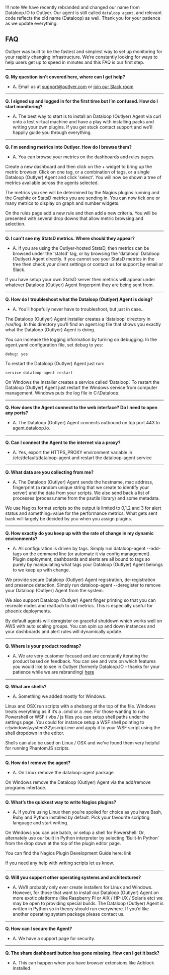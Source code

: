 !!! note
    We have recently rebranded and changed our name from Dataloop.IO to Outlyer. Our agent is still called `dataloop agent`, and relevant code reflects the old name (Dataloop) as well. Thank you for your patience as we update everything.

## FAQ

Outlyer was built to be the fastest and simplest way to set up monitoring for your rapidly changing infrastructure. We’re constantly looking for ways to help users get up to speed in minutes and this FAQ is our first step.
 
- - -

**Q. My question isn’t covered here, where can I get help?**

* A. Email us at <support@outlyer.com> or [join our Slack room](https://slack.outlyer.com/)

- - -

**Q. I signed up and logged in for the first time but I’m confused. How  do I start monitoring?**

* A. The best way to start is to install an Dataloop (Outlyer) Agent via curl onto a test virtual machine and have a play with installing packs and writing your own plugins. If you get stuck contact support and we'll happily guide you through everything.

- - -

**Q. I'm sending metrics into Outlyer. How do I browse them?**

* A. You can browse your metrics on the dashboards and rules pages.

Create a new dashboard and then click on the + widget to bring up the metric browser. Click on one tag, or a combination of tags, or a single Dataloop (Outlyer) Agent and click 'select'. You will now be shown a tree of metrics available across the agents selected.

The metrics you see will be determined by the Nagios plugins running and the Graphite or StatsD metrics you are sending in. You can now tick one or many metrics to display on graph and number widgets.

On the rules page add a new rule and then add a new criteria. You will be presented with several drop downs that allow metric browsing and selection.

- - -

**Q. I can't see my StatsD metrics. Where should they appear?**

* A. If you are using the Outlyer-hosted StatsD, then metrics can be browsed under the 'statsd' tag, or by browsing the 'dataloop' Dataloop (Outlyer) Agent directly. If you cannot see your StatsD metrics in the tree then check your client settings or contact us for support by email or Slack.

If you have setup your own StatsD server then metrics will appear under whatever Dataloop (Outlyer) Agent fingerprint they are being sent from.

- - -

**Q. How do I troubleshoot what the Dataloop (Outlyer) Agent is doing?**

* A. You’ll hopefully never have to troubleshoot, but just in case..

The Dataloop (Outlyer) Agent installer creates a ‘dataloop’ directory in /var/log. In this directory you’ll find an agent.log file that shows you exactly what the Dataloop (Outlyer) Agent is doing.

You can increase the logging information by turning on debugging. In the agent.yaml configuration file, set debug to yes:

```
debug: yes
```

To restart the Dataloop (Outlyer) Agent just run:

```
service dataloop-agent restart
```

On Windows the installer creates a service called ‘Dataloop’. To restart the Dataloop (Outlyer) Agent just restart the Windows service from computer management. Windows puts the log file in C:\Dataloop.

- - -

**Q. How does the Agent connect to the web interface? Do I need to open any ports?**

* A. The Dataloop (Outlyer) Agent connects outbound on tcp port 443 to agent.dataloop.io.

- - -

**Q. Can I connect the Agent to the internet via a proxy?**

* A. Yes, export the HTTPS_PROXY environment variable in /etc/default/dataloop-agent and restart the dataloop-agent service

- - -

**Q. What data are you collecting from me?**

* A. The Dataloop (Outlyer) Agent sends the hostname, mac address, fingerprint (a random unique string that we create to identify your server) and the data from your scripts. We also send back a list of processes (process.name from the psutils library) and some metadata.

We use Nagios format scripts so the output is limited to 0,1,2 and 3 for alert status and something=value for the performance metrics. What gets sent back will largely be decided by you when you assign plugins.

- - -

**Q. How exactly do you keep up with the rate of change in my dynamic environments?**

* A. All configuration is driven by tags. Simply run dataloop-agent --add-tags on the command line (or automate it via config management). Plugin deployment, dashboards and alerts are all bound to tags so purely by manipulating what tags your Dataloop (Outlyer) Agent belongs to we keep up with change.

We provide secure Dataloop (Outlyer) Agent registration, de-registration and presence detection. Simply run dataloop-agent --deregister to remove your Dataloop (Outlyer) Agent from the system.

We also support Dataloop (Outlyer) Agent finger printing so that you can recreate nodes and reattach to old metrics. This is especially useful for phoenix deployments.

By default agents will deregister on graceful shutdown which works well on AWS with auto scaling groups. You can spin up and down instances and your dashboards and alert rules will dynamically update.

- - -

**Q. Where is your product roadmap?**

* A. We are very customer focused and are constantly iterating the product based on feedback. You can see and vote on which features you would like to see in Outlyer (formerly Dataloop.IO - thanks for your patience while we are rebranding) [here](https://dataloop.uservoice.com/forums/289987-general/filters/top)

- - -

**Q. What are shells?**

* A. Something we added mostly for Windows.

Linux and OSX run scripts with a shebang at the top of the file. Windows treats everything as if it’s a .cmd or a .exe. For those wanting to run Powershell or WSF / vbs / js files you can setup shell paths under the settings page. You could for instance setup a WSF shell pointing to c:\windows\system32\cscript.exe and apply it to your WSF script using the shell dropdown in the editor.

Shells can also be used on Linux / OSX and we’ve found them very helpful for running PhantomJS scripts.

- - -

**Q. How do I remove the agent?**

* A. On Linux remove the dataloop-agent package

On Windows remove the Dataloop (Outlyer) Agent via the add/remove programs interface.

- - -

**Q. What’s the quickest way to write Nagios plugins?**

* A. If you’re using Linux then you’re spoiled for choice as you have Bash, Ruby and Python installed by default. Pick your favourite scripting language and start writing.

On Windows you can use batch, or setup a shell for Powershell. Or, alternately use our built in Python interpreter by selecting 'Built-In Python' from the drop down at the top of the plugin editor page.

You can find the Nagios Plugin Development Guide here: link

If you need any help with writing scripts let us know.

- - -

**Q. Will you support other operating systems and architectures?**

* A. We’ll probably only ever create installers for Linux and Windows. However, for those that want to install our Dataloop (Outlyer) Agent on more exotic platforms (like Raspberry Pi or AIX / HP-UX / Solaris etc) we may be open to providing special builds. The Dataloop (Outlyer) Agent is written in Python so in theory should run everywhere. If you’d like another operating system package please contact us.

- - -

**Q. How can I secure the Agent?**

* A. We have a support page for security.

- - -

**Q. The share dashboard button has gone missing. How can I get it back?**

* A. This can happen when you have browser extensions like Adblock installed
